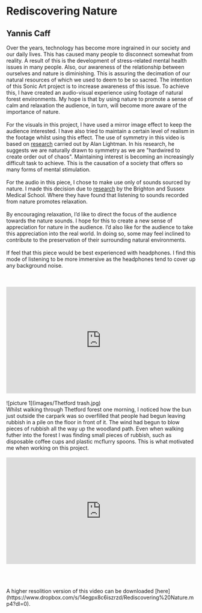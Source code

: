 # Rediscovering Nature
## Yannis Caff

Over the years, technology has become more ingrained in our society and our daily lives. This has caused many people to disconnect somewhat from reality. A result of this is the development of stress-related mental health issues in many people. Also, our awareness of the relationship between ourselves and nature is diminishing. This is assuring the decimation of our natural resources of which we used to deem to be so sacred. The intention of this Sonic Art project is to increase awareness of this issue. To achieve this, I have created an audio-visual experience using footage of natural forest environments. My hope is that by using nature to promote a sense of calm and relaxation the audience, in turn, will become more aware of the importance of nature. <br>
<br>
For the visuals in this project, I have used a mirror image effect to keep the audience interested. I have also tried to maintain a certain level of realism in the footage whilst using this effect. The use of symmetry in this video is based on [research](http://motivatedmastery.com/science-of-symmetry/) carried out by Alan Lightman. In his research, he suggests we are naturally drawn to symmetry as we are "hardwired to create order out of chaos". Maintaining interest is becoming an increasingly difficult task to achieve. This is the causation of a society that offers so many forms of mental stimulation.<br>
<br>
For the audio in this piece, I chose to make use only of sounds sourced by nature. I made this decision due to [research](https://www.sciencedaily.com/releases/2017/03/170330132354.htm) by the Brighton and Sussex Medical School. Where they have found that listening to sounds recorded from nature promotes relaxation. <br>
<br>
By encouraging relaxation, I’d like to direct the focus of the audience towards the nature sounds. I hope for this to create a new sense of appreciation for nature in the audience. I’d also like for the audience to take this appreciation into the real world. In doing so, some may feel inclined to contribute to the preservation of their surrounding natural environments.<br>
<br>
If feel that this piece would be best experienced with headphones. I find this mode of listening to be more immersive as the headphones tend to cover up any background noise.<br>
<br>
<br>
<div style="left: 0; width: 100%; height: 0; position: relative; padding-bottom: 56.2493%;"><iframe src="https://www.youtube.com/embed/aVBvcdGvKHw" style="border: 0; top: 0; left: 0; width: 100%; height: 100%; position: absolute;" allowfullscreen="" scrolling="no"></iframe></div>
<br>
![picture 1](images/Thetford trash.jpg)
<br>
Whilst walking through Thetford forest one morning, I noticed how the bun just outside the carpark was so overfilled that people had begun leaving rubbish in a pile on the floor in front of it. The wind had begun to blow pieces of rubbish all the way up the woodland path. Even when walking futher into the forest I was finding small pieces of rubbish, such as disposable coffee cups and plastic mcflurry spoons. This is what motivated me when working on this project.<br>
<br>
<div style="left: 0; width: 100%; height: 0; position: relative; padding-bottom: 56.2493%;"><iframe src="https://www.youtube.com/embed/gfg3tKiBgn8" style="border: 0; top: 0; left: 0; width: 100%; height: 100%; position: absolute;" allowfullscreen="" scrolling="no"></iframe></div>
<p><br /></p>
<br>
A higher resolition version of this video can be downloaded [here](https://www.dropbox.com/s/14egpx8c6iszrzd/Rediscovering%20Nature.mp4?dl=0).
